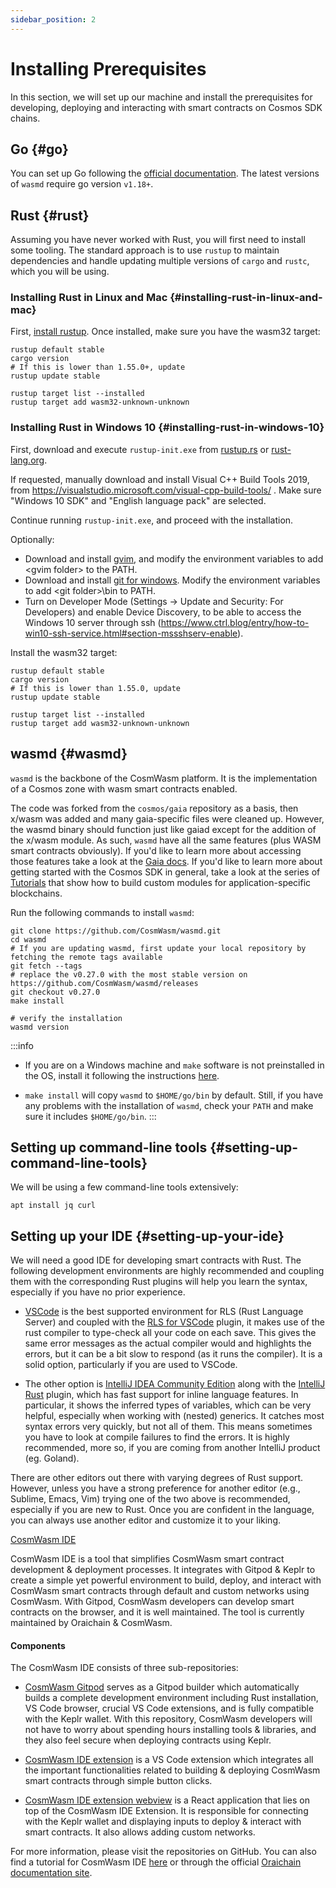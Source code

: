 ```yaml
---
sidebar_position: 2
---
```


# Installing Prerequisites
In this section, we will set up our machine and install the prerequisites for developing, deploying and interacting with smart contracts on Cosmos SDK chains.
## Go {#go}
You can set up Go following the [official documentation](https://github.com/golang/go/wiki#working-with-go). The
latest versions of `wasmd` require go version `v1.18+`.
## Rust {#rust}
Assuming you have never worked with Rust, you will first need to install some tooling. The standard approach is to use `rustup` to maintain dependencies and handle updating multiple versions of `cargo` and `rustc`, which you will be using.
### Installing Rust in Linux and Mac {#installing-rust-in-linux-and-mac}
First, [install rustup](https://rustup.rs/). Once installed, make sure you have the wasm32 target:

```shell
rustup default stable
cargo version
# If this is lower than 1.55.0+, update
rustup update stable

rustup target list --installed
rustup target add wasm32-unknown-unknown
```

### Installing Rust in Windows 10 {#installing-rust-in-windows-10}
First, download and execute `rustup-init.exe` from [rustup.rs](https://rustup.rs/)
or [rust-lang.org](https://www.rust-lang.org/tools/install).

If requested, manually download and install Visual C++ Build Tools 2019,
from https://visualstudio.microsoft.com/visual-cpp-build-tools/ . Make sure "Windows 10 SDK" and "English language pack"
are selected.

Continue running `rustup-init.exe`, and proceed with the installation.

Optionally:

- Download and install [gvim](https://www.vim.org/download.php#pc), and modify the environment variables to add \<gvim folder\> to
  the PATH.
- Download and install [git for windows](https://git-scm.com/download/win). Modify the environment variables to add \<git folder\>\bin to PATH.
- Turn on Developer Mode (Settings -> Update and Security: For Developers) and enable Device Discovery, to be able to access the Windows 10 server through ssh (https://www.ctrl.blog/entry/how-to-win10-ssh-service.html#section-mssshserv-enable).

Install the wasm32 target:

```shell
rustup default stable
cargo version
# If this is lower than 1.55.0, update
rustup update stable

rustup target list --installed
rustup target add wasm32-unknown-unknown
```
## wasmd {#wasmd}
`wasmd` is the backbone of the CosmWasm platform. It is the implementation of a Cosmos zone with wasm smart contracts enabled.

The code was forked from the `cosmos/gaia` repository as a basis, then x/wasm was added and many gaia-specific files were cleaned up. However, the wasmd binary should function just like gaiad except for the addition of the x/wasm module. As such, `wasmd` have all the same features (plus WASM smart contracts obviously). If you'd like to learn more about accessing those features take a look at the [Gaia docs](https://github.com/cosmos/gaia/tree/main/docs/hub-tutorials). If you'd like to learn more about getting started with the Cosmos SDK in general, take a look at the series of [Tutorials](https://tutorials.cosmos.network/) that show how to build custom modules for application-specific blockchains.

Run the following commands to install `wasmd`:

```shell
git clone https://github.com/CosmWasm/wasmd.git
cd wasmd
# If you are updating wasmd, first update your local repository by fetching the remote tags available
git fetch --tags
# replace the v0.27.0 with the most stable version on https://github.com/CosmWasm/wasmd/releases
git checkout v0.27.0
make install

# verify the installation
wasmd version
```
:::info
* If you are on a Windows machine and `make` software is not preinstalled in the OS, install it following the instructions [here](https://stackoverflow.com/questions/32127524/how-to-install-and-use-make-in-windows).

* `make install` will copy `wasmd` to `$HOME/go/bin` by default. Still, if you have any problems with the installation of `wasmd`, check your `PATH` and make sure it includes `$HOME/go/bin`. 
:::
## Setting up command-line tools {#setting-up-command-line-tools}
We will be using a few command-line tools extensively:
```shell
apt install jq curl
```
## Setting up your IDE {#setting-up-your-ide}
We will need a good IDE for developing smart contracts with Rust. The following development environments are highly recommended and coupling them with the corresponding Rust plugins will help you learn the syntax, especially if you have no prior experience.

* [VSCode](https://code.visualstudio.com/download) is the best supported environment for RLS (Rust Language Server) and coupled with the [RLS for VSCode](https://marketplace.visualstudio.com/items?itemName=rust-lang.rust) plugin, it makes use of the rust compiler to type-check all your code on each save. This gives the same error messages as the actual compiler would and highlights the errors, but it can be a bit slow to respond (as it runs the compiler). It is a solid option, particularly if you are used to VSCode.

* The other option is [IntelliJ IDEA Community Edition](https://www.jetbrains.com/idea/download/) along with the [IntelliJ Rust](https://intellij-rust.github.io/) plugin, which has fast support for inline language features. In particular, it shows the inferred types of variables, which can be very helpful, especially when working with (nested) generics. It catches most syntax errors very quickly, but not all of them. This means sometimes you have to look at compile failures to find the errors. It is highly recommended, more so, if you are coming from another IntelliJ product (eg. Goland).

There are other editors out there with varying degrees of Rust support. However, unless you have a strong preference for another editor (e.g., Sublime, Emacs, Vim) trying one of the two above is recommended, especially if you are new to Rust. Once you are confident in the language, you can always use another editor and customize it to your liking.

[CosmWasm IDE](https://github.com/oraichain/cw-vscode)

CosmWasm IDE is a tool that simplifies CosmWasm smart contract development & deployment processes. It integrates with Gitpod & Keplr to create a simple yet powerful environment to build, deploy, and interact with CosmWasm smart contracts through default and custom networks using CosmWasm. With Gitpod, CosmWasm developers can develop smart contracts on the browser, and it is well maintained. The tool is currently maintained by Oraichain & CosmWasm.
  
#### Components

The CosmWasm IDE consists of three sub-repositories:

- [CosmWasm Gitpod](https://github.com/oraichain/cosmwasm-gitpod) serves as a Gitpod builder which automatically builds a complete development environment including Rust installation, VS Code browser, crucial VS Code extensions, and is fully compatible with the Keplr wallet. With this repository, CosmWasm developers will not have to worry about spending hours installing tools & libraries, and they also feel secure when deploying contracts using Keplr.

- [CosmWasm IDE extension](https://github.com/oraichain/cw-vscode) is a VS Code extension which integrates all the important functionalities related to building & deploying CosmWasm smart contracts through simple button clicks.

- [CosmWasm IDE extension webview](https://github.com/oraichain/cw-ide-webview) is a React application that lies on top of the CosmWasm IDE Extension. It is responsible for connecting with the Keplr wallet and displaying inputs to deploy & interact with smart contracts. It also allows adding custom networks.

For more information, please visit the repositories on GitHub. You can also find a tutorial for CosmWasm IDE [here](https://docs.cosmwasm.com/docs/1.0/tutorials/cosmwasm-ide) or through the official [Oraichain documentation site](https://docs.orai.io/developers/cosmwasm-ide/tutorial-01).
